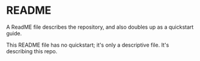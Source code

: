 # README

A ReadME file describes the repository, and also doubles up as a quickstart guide.

This README file has no quickstart; it's only a descriptive file. It's describing this repo.